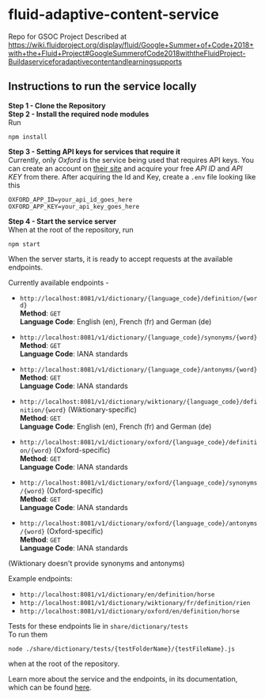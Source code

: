 # fluid-adaptive-content-service
Repo for GSOC Project Described at https://wiki.fluidproject.org/display/fluid/Google+Summer+of+Code+2018+with+the+Fluid+Project#GoogleSummerofCode2018withtheFluidProject-Buildaserviceforadaptivecontentandlearningsupports

## Instructions to run the service locally
**Step 1 - Clone the Repository**\
**Step 2 - Install the required node modules**\
Run
```
npm install
```
**Step 3 - Setting API keys for services that require it**\
Currently, only *Oxford* is the service being used that requires API keys. You can create an account on [their site](https://developer.oxforddictionaries.com/) and acquire your free *API ID* and *API KEY* from there.
After acquiring the Id and Key, create a `.env` file looking like this
```
OXFORD_APP_ID=your_api_id_goes_here
OXFORD_APP_KEY=your_api_key_goes_here
```
**Step 4 - Start the service server**\
When at the root of the repository, run
```
npm start
```
When the server starts, it is ready to accept requests at the available endpoints.

Currently available endpoints - 
- `http://localhost:8081/v1/dictionary/{language_code}/definition/{word}`\
**Method**: `GET`\
**Language Code**: English (en), French (fr) and German (de)

- `http://localhost:8081/v1/dictionary/{language_code}/synonyms/{word}`\
**Method**: `GET`\
**Language Code**: IANA standards

- `http://localhost:8081/v1/dictionary/{language_code}/antonyms/{word}`\
**Method**: `GET`\
**Language Code**: IANA standards

- `http://localhost:8081/v1/dictionary/wiktionary/{language_code}/definition/{word}` (Wiktionary-specific)\
**Method**: `GET`\
**Language Code**: English (en), French (fr) and German (de)

- `http://localhost:8081/v1/dictionary/oxford/{language_code}/definition/{word}` (Oxford-specific)\
**Method**: `GET`\
**Language Code**: IANA standards

- `http://localhost:8081/v1/dictionary/oxford/{language_code}/synonyms/{word}` (Oxford-specific)\
**Method**: `GET`\
**Language Code**: IANA standards

- `http://localhost:8081/v1/dictionary/oxford/{language_code}/antonyms/{word}` (Oxford-specific)\
**Method**: `GET`\
**Language Code**: IANA standards

(Wiktionary doesn't provide synonyms and antonyms)

Example endpoints:
- `http://localhost:8081/v1/dictionary/en/definition/horse`
- `http://localhost:8081/v1/dictionary/wiktionary/fr/definition/rien`
- `http://localhost:8081/v1/dictionary/oxford/en/definition/horse`

Tests for these endpoints lie in `share/dictionary/tests`\
To run them
```
node ./share/dictionary/tests/{testFolderName}/{testFileName}.js
```
when at the root of the repository.

Learn more about the service and the endpoints, in its documentation, which can be found [here](https://app.swaggerhub.com/apis/kunal4/fluid-adaptive-content-service/1.0.0).